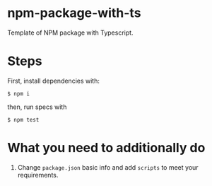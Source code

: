 # npm-package-with-ts

Template of NPM package with Typescript.

# Steps

First, install dependencies with:

```
$ npm i
```

then, run specs with

```
$ npm test
```

# What you need to additionally do

1. Change `package.json` basic info and add `scripts` to meet your requirements.